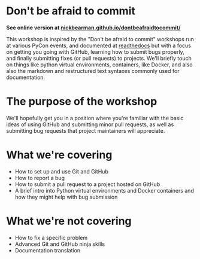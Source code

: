 # Don't be afraid to commit

**See online version at [nickbearman.github.io/dontbeafraidtocommit/](https://nickbearman.github.io/dontbeafraidtocommit/)**

This workshop is inspired by the "Don't be afraid to commit" workshops run at various PyCon events, and documented at [readthedocs](http://dont-be-afraid-to-commit.readthedocs.io/en/latest/index.html#) but with a focus on getting you going with GitHub, learning how to submit bugs properly, and finally submitting fixes (or pull requests) to projects. We'll briefly touch on things like python virtual environments, containers, like Docker, and also also the markdown and restructured text syntaxes commonly used for documentation.

# The purpose of the workshop

We'll hopefully get you in a position where you're familiar with the basic ideas of using GitHub and submitting minor pull requests, as well as submitting bug requests that project maintainers will appreciate.

# What we're covering

 * How to set up and use Git and GitHub
 * How to report a bug
 * How to submit a pull request to a project hosted on GitHub
 * A brief intro into Python virtual environments and Docker containers and how they might help with bug submission

# What we're not covering

 * How to fix a specific problem
 * Advanced Git and GitHub ninja skills
 * Documentation translation
